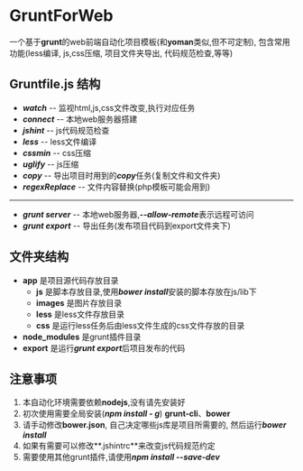 # GruntForWeb
一个基于**grunt**的web前端自动化项目模板(和**yoman**类似,但不可定制), 包含常用功能(less编译, js,css压缩, 项目文件夹导出, 代码规范检查,等等)

## Gruntfile.js 结构 ##

- ***watch*** -- 监视html,js,css文件改变,执行对应任务  
- ***connect*** -- 本地web服务器搭建
- ***jshint*** -- js代码规范检查 
- ***less*** -- less文件编译
- ***cssmin*** -- css压缩
- ***uglify*** -- js压缩
- ***copy*** -- 导出项目时用到的***copy***任务(复制文件和文件夹)
- ***regexReplace*** -- 文件内容替换(php模板可能会用到)

----------

- ***grunt server*** -- 本地web服务器,***--allow-remote***表示远程可访问
- ***grunt export*** -- 导出任务(发布项目代码到export文件夹下)

## 文件夹结构 ##

- **app** 是项目源代码存放目录
	- **js** 是脚本存放目录,使用***bower install***安装的脚本存放在js/lib下
	- **images** 是图片存放目录
	- **less** 是less文件存放目录
	- **css** 是运行less任务后由less文件生成的css文件存放的目录
- **node_modules** 是grunt插件目录
- **export** 是运行***grunt export***后项目发布的代码

## 注意事项 ##
1. 本自动化环境需要依赖**nodejs**,没有请先安装好
2. 初次使用需要全局安装(***npm install - g***) **grunt-cli**、**bower**
3. 请手动修改**bower.json**, 自己决定哪些js库是项目所需要的, 然后运行***bower install***
4. 如果有需要可以修改**.jshintrc**来改变js代码规范约定
5. 需要使用其他grunt插件,请使用***npm install --save-dev*** 

